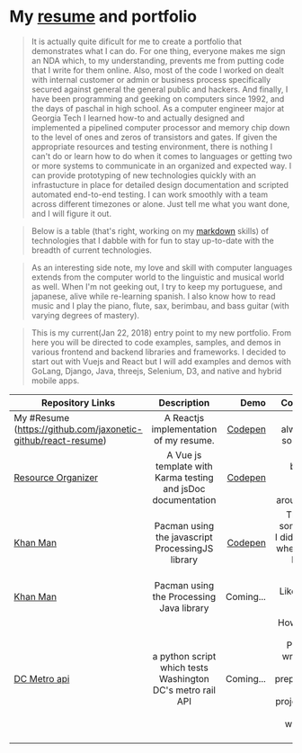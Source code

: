 # My [resume](#My) and portfolio

>It is actually quite dificult for me to create a portfolio that demonstrates what I can do.  For one thing, everyone makes me sign an NDA which, to my understanding, prevents me from putting code that I write for them online. Also, most of the code I worked  on dealt with internal customer or admin or business process specifically secured against general the general public and hackers. And finally, I have been programming and geeking on computers since 1992, and the days of paschal in high school. As a computer engineer major at Georgia Tech I learned how-to and actually designed and implemented a pipelined computer processor and memory chip down to the level of ones and zeros of transistors and gates.  If given the appropriate resources and testing environment, there is nothing I can't do or learn how to do when it comes to languages or getting two or more systems to communicate in an organized and expected way.  I can provide prototyping of new technologies quickly with an infrastucture in place for detailed design documentation and scripted automated end-to-end testing.   I can work smoothly with a team across different timezones or alone.  Just tell me what you want done, and I will figure it out.

>Below is a table (that's right, working on my [markdown](https://github.com/adam-p/markdown-here/wiki/Markdown-Cheatsheet) skills) of technologies that I dabble with for fun to stay up-to-date with the breadth of current technologies.  

>As an interesting side note, my love and skill with computer languages extends from the computer world to the linguistic and musical world as well.  When I'm not geeking out, I try to keep my portuguese, and japanese, alive while re-learning spanish. I also know how to read music and I play the piano, flute, sax, berimbau, and bass guitar (with varying degrees of mastery).


>This is my current(Jan 22, 2018) entry point to my new portfolio.  From here you will be directed to code examples, samples, and demos in various frontend and backend libraries and frameworks. I decided to start out with Vuejs and React but I will add examples and demos with GoLang, Django, Java, threejs, Selenium, D3, and native and hybrid mobile apps. 


| Repository Links           | Description    | Demo       | Comment  |
| ------------------- |:--------------:|------:| ----------:|
| My #Resume (https://github.com/jaxonetic-github/react-resume) | A Reactjs implementation of my resume.  | [Codepen](https://codepen.io/jaxonetic/pen/KZrdYK) | It won't always be so vanilla. |
| [Resource Organizer](https://github.com/jaxonetic-github/resource-organizer-vue) | A Vue js template with Karma testing and jsDoc documentation   | [Codepen](https://codepen.io/jaxonetic/pen/ZvVYKp) |   I will be building upon and/or around this |
| [Khan Man](https://codepen.io/jaxonetic/pen/vpvvbQ) | Pacman using the javascript ProcessingJS library   | [Codepen](https://codepen.io/jaxonetic/pen/vpvvbQ) |    This was something I did for fun when I was living in Brazil |
| [Khan Man](https://gist.github.com/jaxonetic-github/32e1d3d53188e4ed35e47a97e831c951)| Pacman using the Processing Java library   | Coming... | Like I said, for fun |
| [DC Metro api](https://gist.github.com/jaxonetic-github/d4436449d845a40c3741c4720de60fb1)| a python script which tests Washington DC's metro rail API    | Coming... | How about a little Python, I wrote this in preparation for a project that I am writing in Django |

